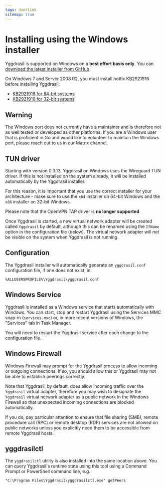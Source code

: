 ```yaml
---
tags: dontlink
sitemap: true
---
```


# Installing using the Windows installer

Yggdrasil is supported on Windows on a **best effort basis only**.
You can [download the latest installer from GitHub](https://github.com/yggdrasil-network/yggdrasil-go/releases).

On Windows 7 and Server 2008 R2, you must install hotfix KB2921916 before installing
Yggdrasil:

* [KB2921916 for 64-bit systems](https://download.wireguard.com/windows-toolchain/distfiles/Windows6.1-KB2921916-x64.msu)
* [KB2921916 for 32-bit systems](https://download.wireguard.com/windows-toolchain/distfiles/Windows6.1-KB2921916-x86.msu)

## Warning

The Windows port does not currently have a maintainer and is therefore not
as well tested or developed as other platforms. If you are a Windows user that
is proficient in Go and would like to volunteer to maintain the Windows port,
please reach out to us in our Matrix channel. 

## TUN driver

Starting with version 0.3.13, Yggdrasil on Windows uses the Wireguard TUN
driver. If this is not installed on the system already, it will be installed
automatically by the Yggdrasil installer.

For this reason, it is important that you use the correct installer for your
architecture - make sure to use the `x64` installer on 64-bit Windows and the
`x86` installer on 32-bit Windows.

Please note that the OpenVPN TAP driver is **no longer supported**.

Once Yggdrasil is started, a new virtual network adapter will be created called
`Yggdrasil` by default, although this can be renamed using the `IfName` option
in the configuration file (below). The virtual network adapter will *not* be
visible on the system when Yggdrasil is not running.

## Configuration

The Yggdrasil installer will automatically generate an `yggdrasil.conf`
configuration file, if one does not exist, in:

```
%ALLUSERSPROFILE%\Yggdrasil\yggdrasil.conf
```

## Windows Service

Yggdrasil is installed as a Windows service that starts automatically with
Windows. You can start, stop and restart Yggdrasil using the Services MMC
snap-in (`services.msc`) or, in more recent versions of Windows, the "Services"
tab in Task Manager.

You will need to restart the Yggdrasil service after each change to the
configuration file.

## Windows Firewall

Windows Firewall may prompt for the Yggdrasil process to allow incoming or
outgoing connections. If so, you should allow this or Yggdrasil may not be able
to establish peerings correctly.

Note that Yggdrasil, by default, does allow incoming traffic over the
`Yggdrasil` virtual adapter, therefore you may wish to designate the `Yggdrasil`
virtual network adapter as a public network in the Windows Firewall so that
unexpected incoming connections are blocked automatically.

If you do, pay particular attention to ensure that file sharing (SMB), remote
procedure call (RPC) or remote desktop (RDP) services are not allowed on public
networks unless you explicitly need them to be accessible from remote Yggdrasil
hosts.

## yggdrasilctl

The `yggdrasilctl` utility is also installed into the same location above. You
can query Yggdrasil's runtime state using this tool using a Command Prompt or
PowerShell command line, e.g.
```
"C:\Program Files\Yggdrasil\yggdrasilctl.exe" getPeers
```
